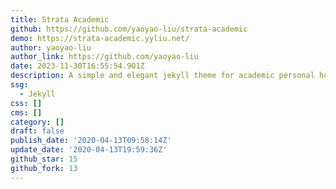```yaml
---
title: Strata Academic
github: https://github.com/yaoyao-liu/strata-academic
demo: https://strata-academic.yyliu.net/
author: yaoyao-liu
author_link: https://github.com/yaoyao-liu
date: 2023-11-30T16:55:54.901Z
description: A simple and elegant jekyll theme for academic personal homepage
ssg:
  - Jekyll
css: []
cms: []
category: []
draft: false
publish_date: '2020-04-13T09:58:14Z'
update_date: '2020-04-13T19:59:36Z'
github_star: 15
github_fork: 13
---
```

